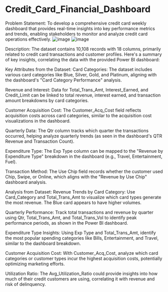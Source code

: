 # Credit_Card_Financial_Dashboard
Problem Statement:
To develop a comprehensive credit card weekly dashboard that provides real-time insights into key performance metrics and trends, enabling stakeholders to monitor and analyze credit card operations effectively. ![image](https://github.com/user-attachments/assets/92b161d5-648c-4c85-bec8-37aa11535959)
![image](https://github.com/user-attachments/assets/90509a47-be4e-4af9-8806-ff0ed6cd85e4)



Description:
The dataset contains 10,108 records with 18 columns, primarily related to credit card transactions and customer profiles. Here's a summary of key insights, correlating the data with the provided Power BI dashboard:

Key Attributes from the Dataset:
Card Categories: The dataset includes various card categories like Blue, Silver, Gold, and Platinum, aligning with the dashboard's "Card Category Performance" analysis.

Revenue and Interest: Data for Total_Trans_Amt, Interest_Earned, and Credit_Limit can be linked to total revenue, interest earned, and transaction amount breakdowns by card categories.

Customer Acquisition Cost: The Customer_Acq_Cost field reflects acquisition costs across card categories, similar to the acquisition cost visualizations in the dashboard.

Quarterly Data: The Qtr column tracks which quarter the transactions occurred, helping analyze quarterly trends (as seen in the dashboard's QTR Revenue and Transaction Count).

Expenditure Type: The Exp Type column can be mapped to the "Revenue by Expenditure Type" breakdown in the dashboard (e.g., Travel, Entertainment, Fuel).

Transaction Method: The Use Chip field records whether the customer used Chip, Swipe, or Online, which aligns with the "Revenue by Use Chip" dashboard analysis.

Analysis from Dataset:
Revenue Trends by Card Category: Use Card_Category and Total_Trans_Amt to visualize which card types generate the most revenue. The Blue card appears to have higher volumes.

Quarterly Performance: Track total transactions and revenue by quarter using Qtr, Total_Trans_Amt, and Total_Trans_Vol to identify peak performance periods, as shown in the Power BI dashboard.

Expenditure Type Insights: Using Exp Type and Total_Trans_Amt, identify the most popular spending categories like Bills, Entertainment, and Travel, similar to the dashboard breakdown.

Customer Acquisition Cost: With Customer_Acq_Cost, analyze which card categories or customer types incur the highest acquisition costs, potentially optimizing marketing efforts.

Utilization Ratio: The Avg_Utilization_Ratio could provide insights into how much of their credit customers are using, correlating it with revenue and risk of delinquency.
